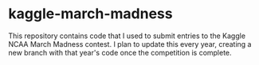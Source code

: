# kaggle-march-madness
This repository contains code that I used to submit entries to the Kaggle NCAA March Madness contest. I plan to update this every year, creating a new branch with that year's code once the competition is complete.
